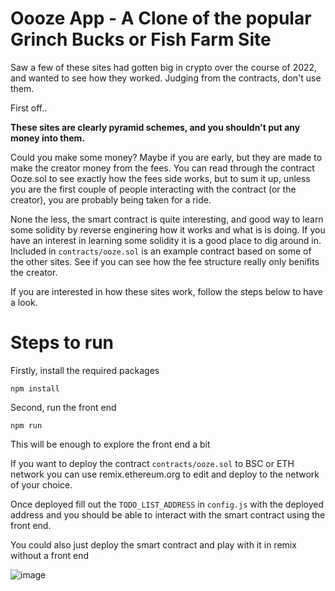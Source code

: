 # Oooze App - A Clone of the popular Grinch Bucks or Fish Farm Site

Saw a few of these sites had gotten big in crypto over the course of 2022, and wanted to see how they worked. Judging from the contracts, don't use them.

First off..

**These sites are clearly pyramid schemes, and you shouldn't put any money into them.**

Could you make some money? Maybe if you are early, but they are made to make the creator money from the fees. You can read through the contract Ooze.sol to see exactly how the fees side works, but to sum it up, unless you are the first couple of people interacting with the contract (or the creator), you are probably being taken for a ride.


None the less, the smart contract is quite interesting, and good way to learn some solidity by reverse enginering how it works and what is is doing. If you have an interest in learning some solidity it is a good place to dig around in. Included in `contracts/ooze.sol` is an example contract based on some of the other sites. See if you can see how the fee structure really only benifits the creator. 

If you are interested in how these sites work, follow the steps below to have a look.

# Steps to run

Firstly, install the required packages

 `npm install`

Second, run the front end

`npm run`

This will be enough to explore the front end a bit

If you want to deploy the contract `contracts/ooze.sol` to BSC or ETH network you can use remix.ethereum.org to edit and deploy to the network of your choice.

Once deployed fill out the `TODO_LIST_ADDRESS` in `config.js` with the deployed address and you should be able to interact with the smart contract using the front end.

You could also just deploy the smart contract and play with it in remix without a front end

![image](https://user-images.githubusercontent.com/58153637/229657892-0b3df3dd-5ff4-4b76-ab5a-8a55e359d9cb.png)


